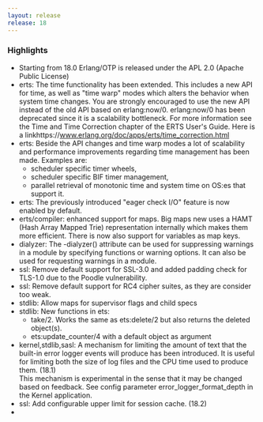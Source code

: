 ```yaml
---
layout: release
release: 18
---
```

### Highlights

* Starting from 18.0 Erlang/OTP is released under the APL 2.0 (Apache Public License)
* erts: The time functionality has been extended. This includes a new API for 
time, as well as "time warp" modes which alters the behavior when system time changes. You are strongly encouraged to use the new API instead of the old API based on erlang:now/0. erlang:now/0 has been deprecated since it is a scalability bottleneck. 
  For more information see the Time and Time Correction chapter of the ERTS User's Guide. Here is a linkhttps://www.erlang.org/doc/apps/erts/time_correction.html
* erts: Beside the API changes and time warp modes a lot of scalability and performance improvements regarding time management has been made. Examples are: 
  * scheduler specific timer wheels, 
  * scheduler specific BIF timer management, 
  * parallel retrieval of monotonic time and system time on OS:es that support it.
* erts: The previously introduced "eager check I/O" feature is now enabled by default.
* erts/compiler: enhanced support for maps. Big maps new uses a HAMT (Hash Array Mapped Trie) representation internally which makes them more efficient. There is now also support for variables as map keys.  
* dialyzer: The -dialyzer() attribute can be used for suppressing warnings 
in a module by specifying functions or warning options. 
  It can also be used for requesting warnings in a module.
* ssl: Remove default support for SSL-3.0 and added padding check for TLS-1.0 due to the Poodle vulnerability.
* ssl: Remove default support for RC4 cipher suites, as they are consider too weak.
* stdlib: Allow maps for supervisor flags and child specs
* stdlib: New functions in ets:
  * take/2. Works the same as ets:delete/2 but also returns the deleted object(s).
  * ets:update_counter/4 with a default object as argument
* kernel,stdlib,sasl: A mechanism for limiting the amount of text that the built-in error logger events will produce has been introduced. It is useful for limiting both the size of log files and the CPU time used to produce them. (18.1)  
  This mechanism is experimental in the sense that it may be changed based on feedback. See config parameter error_logger_format_depth in the Kernel application.
* ssl: Add configurable upper limit for session cache. (18.2)
* 